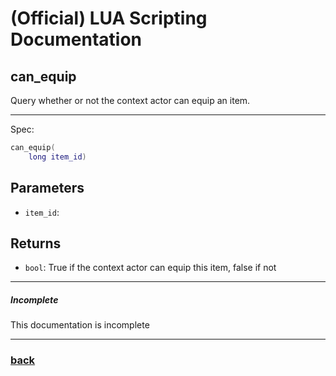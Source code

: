 
# (Official) LUA Scripting Documentation

## can_equip

Query whether or not the context actor can equip an item.

___

Spec:

```lua
can_equip(
	long item_id)
```

## Parameters

- `item_id`: 

## Returns

- `bool`: True if the context actor can equip this item, false if not

___

##### Incomplete

This documentation is incomplete

___

### [back](../other)
